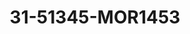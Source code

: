 ---
title: 31-51345-MOR1453
image: /v1543919832/viterbo/31-51345-MOR1453.jpg
brand: mori-lee
layout: vestito
---